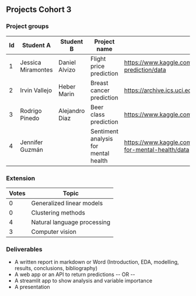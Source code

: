 ## Projects Cohort 3

### Project groups
|Id|Student A|Student B|Project name|Dataset|
|--|---------|---------|------------|-------|
|1 |Jessica Miramontes|Daniel Alvizo|Flight price prediction|https://www.kaggle.com/datasets/shubhambathwal/flight-price-prediction/data|
|2 |Irvin Vallejo|Heber Marin|Breast cancer prediction|https://archive.ics.uci.edu/dataset/17/breast+cancer+wisconsin+diagnostic|
|3 |Rodrigo Pinedo|Alejandro Diaz|Beer class prediction|https://www.kaggle.com/datasets/jtrofe/beer-recipes|
|4 |Jennifer Guzmán||Sentiment analysis for mental health|https://www.kaggle.com/datasets/suchintikasarkar/sentiment-analysis-for-mental-health/data|

### Extension
|Votes|Topic|
|-----|-----|
|0|Generalized linear models|
|0|Clustering methods|
|4|Natural language processing|
|3|Computer vision|

### Deliverables
- A written report in markdown or Word (Introduction, EDA, modelling, results, conclusions, bibliography)
- A web app or an API to return predictions -- OR --
- A streamlit app to show analysis and variable importance
- A presentation
